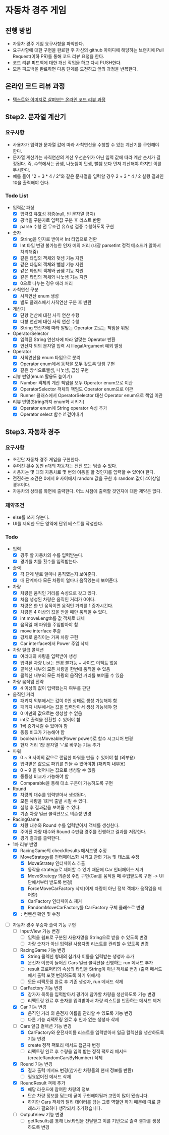 # 자동차 경주 게임
## 진행 방법
* 자동차 경주 게임 요구사항을 파악한다.
* 요구사항에 대한 구현을 완료한 후 자신의 github 아이디에 해당하는 브랜치에 Pull Request(이하 PR)를 통해 코드 리뷰 요청을 한다.
* 코드 리뷰 피드백에 대한 개선 작업을 하고 다시 PUSH한다.
* 모든 피드백을 완료하면 다음 단계를 도전하고 앞의 과정을 반복한다.

## 온라인 코드 리뷰 과정
* [텍스트와 이미지로 살펴보는 온라인 코드 리뷰 과정](https://github.com/next-step/nextstep-docs/tree/master/codereview)

## Step2. 문자열 계산기
### 요구사항
- 사용자가 입력한 문자열 값에 따라 사칙연산을 수행할 수 있는 계산기를 구현해야 한다.
- 문자열 계산기는 사칙연산의 계산 우선순위가 아닌 입력 값에 따라 계산 순서가 결정된다. 즉, 수학에서는 곱셈, 나눗셈이 덧셈, 뺄셈 보다 먼저 계산해야 하지만 이를 무시한다.
- 예를 들어 "2 + 3 * 4 / 2"와 같은 문자열을 입력할 경우 2 + 3 * 4 / 2 실행 결과인 10을 출력해야 한다.

### Todo List
- 입력값 파싱
    - [X] 입력값 유효성 검증(null, 빈 문자열 금지)
    - [X] 공백을 구분자로 입력값 구분 후 리스트 반환
    - [X] parse 수행 전 무조건 유효성 검증 수행하도록 구현
- 숫자
    - [X] String을 인자로 받아서 Int 타입으로 전환
    - [X] Int 타입 변경 불가능한 인자 예외 처리 (내장 parsetInt 정적 메소드가 알아서 처리해줌)
    - [X] 같은 타입의 객체와 덧셈 기능 지원
    - [X] 같은 타입의 객체와 뺄셈 기능 지원
    - [X] 같은 타입의 객체와 곱셈 기능 지원
    - [X] 같은 타입의 객체와 나눗셈 기능 지원
    - [X] 0으로 나누는 경우 에러 처리
- 사칙연산 구분
    - [X] 사칙연산 enum 생성
    - [X] 별도 클래스에서 사칙연산 구분 후 반환
- 계산기
    - [X] 단항 연산에 대한 사칙 연산 수행
    - [X] 다항 연산에 대한 사칙 연산 수행
    - [X] String 연산자에 따라 알맞는 Operator 고르는 책임을 위임
- OperatorSelector
    - [X] 입력된 String 연산자에 따라 알맞는 Operator 반환
    - [X] 연산자 외의 문자열 입력 시 IllegalArgument 예외 발생
- Operator
    - [X] 사칙연산을 enum 타입으로 분리
    - [X] Operator enum에서 동작을 모두 갖도록 덧셈 구현
    - [X] 같은 방식으로뺄셈, 나눗셈, 곱셈 구현
- 리뷰 반영(enum 활용도 높이기)
    - [X] Number 객체의 계산 책임을 모두 Operator enum으로 이관
    - [X] OperatorSelector 객체의 책임도 Operator enum으로 이관
    - [X] Runner 클래스에서 OperatorSelector 대신 Operator enum으로 책임 이관
- 리뷰 반영(String까지 enum화 시키기)
    - [X] Operator enum에 String operator 속성 추가
    - [X] Operator select 함수 if 걷어내기

## Step3. 자동차 경주
### 요구사항
- 초간단 자동차 경주 게임을 구현한다.
- 주어진 횟수 동안 n대의 자동차는 전진 또는 멈출 수 있다.
- 사용자는 몇 대의 자동차로 몇 번의 이동을 할 것인지를 입력할 수 있어야 한다.
- 전진하는 조건은 0에서 9 사이에서 random 값을 구한 후 random 값이 4이상일 경우이다.
- 자동차의 상태를 화면에 출력한다. 어느 시점에 출력할 것인지에 대한 제약은 없다.

### 제약조건
- else를 쓰지 않는다.
- UI를 제외한 모든 영역에 단위 테스트를 작성한다.

### Todo
- 입력
    - [X] 경주 할 자동차의 수를 입력받는다.
    - [X] 경기를 치를 횟수를 입력받는다.
- 출력
    - [X] 각 단계 별로 얼마나 움직였는지 보여준다.
    - [X] 매 단계마다 모든 차량이 얼마나 움직였는지 보여준다.
- 차량
    - [X] 차량은 움직인 거리를 속성으로 갖고 있다.
    - [X] 처음 생성된 차량은 움직인 거리가 0이다.
    - [X] 차량은 한 번 움직이면 움직인 거리를 1 증가시킨다.
    - [X] 차량은 4 이상의 값을 받을 때만 움직일 수 있다.
    - [X] int moveLength를 값 객체로 대체
    - [X] 움직일 때 파워를 주입받아야 함
    - [X] move interface 추출
    - [X] 강제로 움직이는 가짜 차량 구현
    - [X] Car interface에서 Power 주입 삭제
- 차량 일급 콜렉션
    - [X] 여러대의 차량을 입력받아 생성
    - [X] 입력된 차량 List는 변경 불가능 + 사이드 이펙트 없음
    - [X] 콜렉션 내부의 모든 차량을 한번에 움직일 수 있음
    - [X] 콜렉션 내부의 모든 차량의 움직인 거리를 보여줄 수 있음
- 차량 움직임 전략
    - [X] 4 이상의 값이 입력됐는지 여부를 판단
- 움직인 거리
    - [X] 패키지 외부에서는 값이 0인 상태로 생성 가능해야 함
    - [X] 패키지 내부에서는 값을 입력받아서 생성 가능해야 함
    - [X] 0 미만의 값으로는 생성할 수 없음
    - [X] int로 출력을 전환할 수 있어야 함
    - [X] 1씩 증가시킬 수 있어야 함
    - [X] 동등 비교가 가능해야 함
    - [X] boolean isMoveable(Power power)로 함수 시그니처 변경
    - [X] 현재 거리 1당 문자열 '-'로 바꾸는 기능 추가
- 파워
    - [X] 0 ~ 9 사이의 값으로 랜덤한 파워를 만들 수 있어야 함 (외부용)
    - [X] 입력받은 값으로 파워를 만들 수 있어야함 (패키지 내부용)
    - [X] 0 ~ 9 을 벗어나는 값으로 생성할 수 없음
    - [X] 동등성 비교가 가능해야 함
    - [X] Comparable을 통해 대소 구분이 가능하도록 구현
- Round
    - [X] 차량의 대수를 입력받아서 생성된다.
    - [X] 모든 차량을 1회씩 출발 시킬 수 있다.
    - [X] 실행 후 결과값을 보여줄 수 있다.
    - [X] 기존 차량 일급 콜렉션으로 의존성 변경
- RacingGame
    - [X] 차량 대수와 Round 수를 입력받아서 객체를 생성한다.
    - [X] 주어진 차량 대수와 Round 수만큼 경주를 진행하고 결과를 저장한다.
    - [X] 경기 결과를 출력한다.
- 1차 리뷰 반영
    - [X] RacingGame의 checkResults 메서드명 수정
    - [X] MoveStrategy를 인터페이스화 시키고 관련 기능 및 테스트 수정
        - [X] MoveStratey 인터페이스 추출
        - [X] 동작을 strategy로 제어할 수 있기 때문에 Car 인터페이스 제거
        - [X] MoveStrategy 의존성 주입 구현(Car를 움직일 때 주입받도록 구현 -> UI 단에서부터 받도록 변경)
        - [X] ForceMoveCarFactory 삭제(이제 차량이 아닌 정책 객체가 움직임을 제어함)
        - [X] CarFactory 인터페이스 제거
        - [X] RandomMoveCarFactory를 CarFactory 구체 클래스로 변경
    - [X] `:` 컨벤션 확인 및 수정
    
- [ ] 자동차 경주 우승자 출력 기능 구현
    - [ ] InputView 기능 변경
        - [ ] 입력을 쉼표로 구분된 사용자명을 String으로 받을 수 있도록 변경
        - [ ] 차량 숫자가 아닌 입력된 사용자명 리스트를 관리할 수 있도록 변경
    - [ ] RacingGame 기능 변경
        - [X] String 콜렉션 형태의 참가자 이름을 입력받는 생성자 추가
        - [X] 운전자 이름이 들어간 Cars 일급 콜렉션을 진행하는 run 메서드 추가
        - [ ] result 프로퍼티의 속성의 타입을 String이 아닌 객체로 변경 (출력 메서드에서 출력 포맷 변경하도록 하기 위해서)
        - [ ] 모든 리팩토링 완료 후 기존 생성자, run 메서드 삭제
    - [ ] CarFactory 기능 변경
        - [X] 참가자 목록을 입력받아서 경기에 참가할 차량을 생산하도록 기능 변경
        - [ ] 리팩토링 완료 후 숫자를 입력받아서 차량 리스트를 반환하는 메서드 제거
    - [X] Car 기능 변경
        - [X] 움직인 거리 외 운전자 이름을 관리할 수 있도록 기능 변경
        - [ ] 다른 기능 리팩토링 완료 후 인자 없는 생성자 삭제
    - [ ] Cars 일급 컬렉션 기능 변경
        - [X] CarFactory와 운전자이름 리스트를 입력받아서 일급 컬렉션을 생산하도록 기능 변경
        - [X] create 정적 팩토리 메서드 접근자 변경
        - [ ] 리팩토링 완료 후 수량을 입력 받는 정적 팩토리 메서드(createRandomCarsByNumber) 삭제
    - [X] Round 기능 변경
        - [X] 결과 출력 메서드 변경(참가한 차량들의 현재 정보를 반환)
        - [ ] 필요없어진 메서드 삭제
    - [X] RoundResult 객체 추가
        - [X] 해당 라운드에 참여한 차량의 정보
        * 단순 차량 정보를 담는데 굳이 구현해야될까 고민이 많이 됐습니다.
        * 하지만 Cars 객체와 달리 데이터를 담는 그릇 역할만 하기 때문에 따로 클래스가 필요하다 생각되서 추가했습니다.
    - [ ] OutputView 기능 변경
        - [ ] getResults를 통해 List<Round>타입을 전달받고 이를 기반으로 출력 결과를 생성하도록 변경
